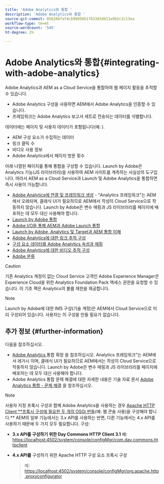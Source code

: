 ```yaml
---
title: 'Adobe Analytics와 통합 '
description: 'Adobe Analytics와 통합 '
source-git-commit: 856266faf4cb99056b1763383d611e9b2c3c13ea
workflow-type: tm+mt
source-wordcount: '545'
ht-degree: 2%

---
```



# Adobe Analytics와 통합{#integrating-with-adobe-analytics}

Adobe Analytics과 AEM as a Cloud Service을 통합하여 웹 페이지 활동을 추적할 수 있습니다.

* Adobe Analytics 구성을 사용하면 AEM에서 Adobe Analytics을 인증할 수 있습니다.
* 프레임워크는 Adobe Analytics 보고서 세트로 전송되는 데이터를 식별합니다.

데이터에는 페이지 및 사용자 데이터가 포함됩니다(예: ).

* AEM 구성 요소가 수집하는 데이터
* 링크 클릭 수
* 비디오 사용 정보
* Adobe Analytics에서 페이지 방문 횟수

아래 나열된 페이지를 통해 통합을 구성할 수 있습니다. Launch by Adobe은 Analytics 기능(JS 라이브러리)을 사용하여 AEM 사이트를 계측하는 사실상의 도구입니다. 따라서 AEM as a Cloud Service과 Launch 및 Adobe Analytics을 통합하면 즉시 사용이 가능합니다.

* [Adobe Analytics에 연결 및 프레임워크 생성](https://experienceleague.adobe.com/docs/experience-manager-65/administering/integration/adobeanalytics-connect.html)  - &quot;Analytics 프레임워크&quot;는 AEM에서 오래되며, 클래식 UI가 필요하므로 AEM에서 작성이 Cloud Service으로 작동하지 않습니다. Launch by Adobe은 변수 매핑과 JS 라이브러리를 페이지에 배포하는 데 모두 대신 사용해야 합니다.
* [Launch by Adobe 통합](https://experienceleague.adobe.com/docs/experience-manager-learn/sites/integrations/adobe-launch-integration-tutorial-understand.html)
* [Adobe I/O을 통해 AEM과 Adobe Launch 통합](https://helpx.adobe.com/experience-manager/using/aem_launch_adobeio_integration.html)
* [Launch by Adobe, Analytics 및 Target과 AEM 통합 이해](https://helpx.adobe.com/experience-manager/kt/integration/using/aem-launch-integration-tutorial-understand.html)
* [Adobe Analytics에 대한 링크 추적 구성](https://experienceleague.adobe.com/docs/experience-manager-65/administering/integration/adobeanalytics-link.html)
* [구성 요소 데이터를 Adobe Analytics 속성과 매핑](https://experienceleague.adobe.com/docs/experience-manager-65/administering/integration/adobeanalytics-mapping.html)
* [Adobe Analytics에 대한 비디오 추적 구성](https://experienceleague.adobe.com/docs/experience-manager-65/administering/integration/adobeanalytics-video.html)
* [Adobe 분류](https://experienceleague.adobe.com/docs/experience-manager-65/administering/integration/adobeanalytics-classifications.html)

>[!CAUTION]
>
>기존 Analytics 계정이 없는 Cloud Service 고객인 Adobe Experience Manager은 Experience Cloud을 위한 Analytics Foundation Pack 액세스 권한을 요청할 수 있습니다.  이 기초 팩은 Analytics의 볼륨 제한을 제공합니다.

>[!NOTE]
>
>Launch by Adobe에 대한 IMS 구성(기술 계정)은 AEM에서 Cloud Service으로 미리 구성되어 있습니다. 사용자는 이 구성을 만들 필요가 없습니다.

## 추가 정보 {#further-information}

다음을 참조하십시오.

* [Adobe Analytics ](https://experienceleague.adobe.com/docs/experience-manager-65/developing/extending-aem/extending-analytics/extending-analytics.html) 통합 확장 을 참조하십시오. Analytics 프레임워크&quot;는 AEM에서 레거시 이며, 클래식 UI가 필요하므로 AEM에서는 작성이 Cloud Service으로 작동하지 않습니다. Launch by Adobe은 변수 매핑과 JS 라이브러리를 페이지에 배포하는 데 모두 대신 사용해야 합니다.
* Adobe Analytics 통합 문제 해결에 대한 자세한 내용은 기술 자료 문서 [Adobe Analytics 통합 - 문제 해결](https://helpx.adobe.com/experience-manager/kb/sitecatalystintegrationtroubleshooting.html) 을 참조하십시오.

>[!NOTE]
>
>사용자 지정 프록시 구성과 함께 Adobe Analytics을 사용하는 경우 [Apache HTTP Client **프록시 구성에 필요한 두 개의 OSGi 번들](https://experienceleague.adobe.com/docs/experience-manager-65/deploying/configuring/configuring-osgi.html)(예: 웹 콘솔 사용)을 구성해야 합니다.** AEM의 일부 기능에서는 3.x API를 사용하는 반면, 다른 기능에서는 4.x API를 사용하기 때문에 두 가지 모두 필요합니다. 구성:
>
>* **3.x API를 구성하기 위한 Day Commons HTTP Client 3.1** 
   >  예: [https://localhost:4502/system/console/configMgr/com.day.commons.httpclient](https://localhost:4502/system/console/configMgr/com.day.commons.httpclient)
   >
   >
* **4.x API를** 구성하기 위한 Apache HTTP 구성 요소 프록시 구성
   >  예: [https://localhost:4502/system/console/configMgr/org.apache.http.proxyconfigurator](https://localhost:4502/system/console/configMgr/org.apache.http.proxyconfigurator)

>


